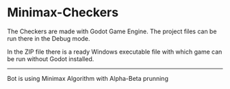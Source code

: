 # Minimax-Checkers

The Checkers are made with Godot Game Engine. The project files can be run there in the Debug mode.

In the ZIP file there is a ready Windows executable file with which game can be run without Godot installed.

-----------------------------------------------------------------------------------------------------------

Bot is using Minimax Algorithm with Alpha-Beta prunning
